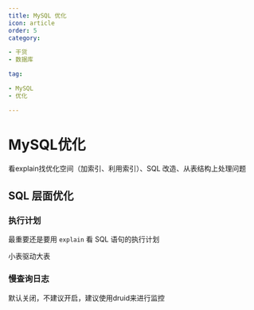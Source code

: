 ```yaml
---
title: MySQL 优化
icon: article
order: 5
category:

- 干货
- 数据库

tag:

- MySQL
- 优化

---
```


# MySQL优化



看explain找优化空间（加索引、利用索引）、SQL 改造、从表结构上处理问题



## SQL 层面优化

### 执行计划

最重要还是要用 `explain` 看 SQL 语句的执行计划



小表驱动大表

### 慢查询日志

默认关闭，不建议开启，建议使用druid来进行监控
